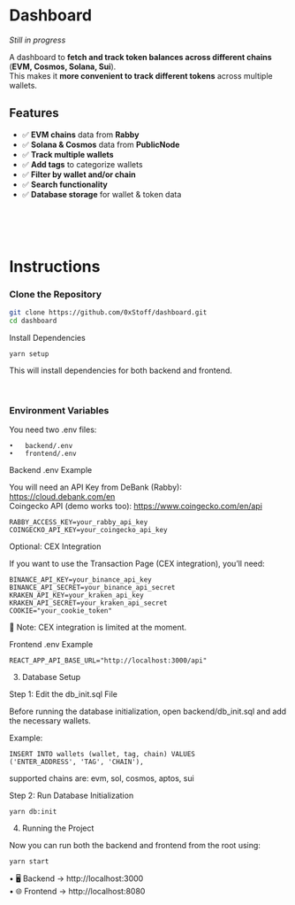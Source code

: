 # Dashboard  
*Still in progress*  

A dashboard to **fetch and track token balances across different chains** (**EVM, Cosmos, Solana, Sui**).  
This makes it **more convenient to track different tokens** across multiple wallets.  

## **Features**
- ✅ **EVM chains** data from **Rabby**  
- ✅ **Solana & Cosmos** data from **PublicNode**  
- ✅ **Track multiple wallets**  
- ✅ **Add tags** to categorize wallets  
- ✅ **Filter by wallet and/or chain**  
- ✅ **Search functionality**  
- ✅ **Database storage** for wallet & token data  



<br><br><br>



# **Instructions**

### **Clone the Repository**
```sh
git clone https://github.com/0xStoff/dashboard.git
cd dashboard
````

Install Dependencies

    yarn setup

This will install dependencies for both backend and frontend.

<br>

### Environment Variables

You need two .env files:

	•	backend/.env
	•	frontend/.env

Backend .env Example

You will need an API Key from DeBank (Rabby): https://cloud.debank.com/en <br>
Coingecko API (demo works too): https://www.coingecko.com/en/api

    RABBY_ACCESS_KEY=your_rabby_api_key
    COINGECKO_API_KEY=your_coingecko_api_key

Optional: CEX Integration

If you want to use the Transaction Page (CEX integration), you’ll need:

    BINANCE_API_KEY=your_binance_api_key
    BINANCE_API_SECRET=your_binance_api_secret
    KRAKEN_API_KEY=your_kraken_api_key
    KRAKEN_API_SECRET=your_kraken_api_secret
    COOKIE="your_cookie_token"

🚨 Note: CEX integration is limited at the moment.

Frontend .env Example

    REACT_APP_API_BASE_URL="http://localhost:3000/api"

3. Database Setup

Step 1: Edit the db_init.sql File

Before running the database initialization, open backend/db_init.sql and add the necessary wallets.

Example:

    INSERT INTO wallets (wallet, tag, chain) VALUES
    ('ENTER_ADDRESS', 'TAG', 'CHAIN'),

supported chains are: evm, sol, cosmos, aptos, sui


Step 2: Run Database Initialization

    yarn db:init


4. Running the Project

Now you can run both the backend and frontend from the root using:

    yarn start


•	🖥️ Backend → http://localhost:3000 <br>
•	🌐 Frontend → http://localhost:8080
